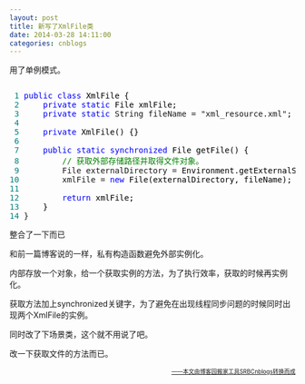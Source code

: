 ```yaml
---
layout: post
title: 新写了XmlFile类
date: 2014-03-28 14:11:00
categories: cnblogs
---
```


<p>用了单例模式。</p>
<div class="cnblogs_code" onclick="cnblogs_code_show('dc4d0758-1ff3-4ee3-8462-230ab16cbe43')"><img id="code_img_closed_dc4d0758-1ff3-4ee3-8462-230ab16cbe43" class="code_img_closed" src="http://images.cnblogs.com/OutliningIndicators/ContractedBlock.gif" alt="" /><img id="code_img_opened_dc4d0758-1ff3-4ee3-8462-230ab16cbe43" class="code_img_opened" style="display: none;" onclick="cnblogs_code_hide('dc4d0758-1ff3-4ee3-8462-230ab16cbe43',event)" src="http://images.cnblogs.com/OutliningIndicators/ExpandedBlockStart.gif" alt="" />
<div id="cnblogs_code_open_dc4d0758-1ff3-4ee3-8462-230ab16cbe43" class="cnblogs_code_hide">
<pre><span style="color: #008080;"> 1</span> <span style="color: #0000ff;">public</span> <span style="color: #0000ff;">class</span><span style="color: #000000;"> XmlFile {
</span><span style="color: #008080;"> 2</span>     <span style="color: #0000ff;">private</span> <span style="color: #0000ff;">static</span><span style="color: #000000;"> File xmlFile;
</span><span style="color: #008080;"> 3</span>     <span style="color: #0000ff;">private</span> <span style="color: #0000ff;">static</span> String fileName = "xml_resource.xml"<span style="color: #000000;">;
</span><span style="color: #008080;"> 4</span>     
<span style="color: #008080;"> 5</span>     <span style="color: #0000ff;">private</span><span style="color: #000000;"> XmlFile() {}
</span><span style="color: #008080;"> 6</span>     
<span style="color: #008080;"> 7</span>     <span style="color: #0000ff;">public</span> <span style="color: #0000ff;">static</span> <span style="color: #0000ff;">synchronized</span><span style="color: #000000;"> File getFile() {
</span><span style="color: #008080;"> 8</span>         <span style="color: #008000;">//</span><span style="color: #008000;"> 获取外部存储路径并取得文件对象。</span>
<span style="color: #008080;"> 9</span>         File externalDirectory =<span style="color: #000000;"> Environment.getExternalStorageDirectory();
</span><span style="color: #008080;">10</span>         xmlFile = <span style="color: #0000ff;">new</span><span style="color: #000000;"> File(externalDirectory, fileName);
</span><span style="color: #008080;">11</span>         
<span style="color: #008080;">12</span>         <span style="color: #0000ff;">return</span><span style="color: #000000;"> xmlFile;
</span><span style="color: #008080;">13</span> <span style="color: #000000;">    }
</span><span style="color: #008080;">14</span> }</pre>
</div>
<span class="cnblogs_code_collapse">整合了一下而已</span></div>
<p>和前一篇博客说的一样，私有构造函数避免外部实例化。</p>
<p>内部存放一个对象，给一个获取实例的方法，为了执行效率，获取的时候再实例化。</p>
<p>获取方法加上synchronized关键字，为了避免在出现线程同步问题的时候同时出现两个XmlFile的实例。</p>
<p>同时改了下场景类，这个就不用说了吧。</p>
<p>改一下获取文件的方法而已。</p>

<div align=right><a href="https://github.com/mlxy/SRBCnblogs"><font size=1>——本文由博客园搬家工具SRBCnblogs转换而成</font></a></div>